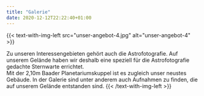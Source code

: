 ```yaml
---
title: "Galerie"
date: 2020-12-12T22:22:40+01:00
---
```


{{< text-with-img-left src="unser-angebot-4.jpg" alt="unser-angebot-4" >}}

Zu unseren Interessengebieten gehört auch die Astrofotografie. Auf unserem Gelände haben wir deshalb eine speziell für die Astrofotografie gedachte Sternwarte errichtet.  
Mit der 2,10m Baader Planetariumskuppel ist es zugleich unser neustes Gebäude. In der Galerie sind unter anderem auch Aufnahmen zu finden, die auf unserem Gelände entstanden sind.
{{< /text-with-img-left >}}


